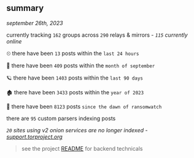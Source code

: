 
## summary
_september 26th, 2023_

currently tracking `162` groups across `290` relays & mirrors - _`115` currently online_

⏲ there have been `13` posts within the `last 24 hours`

🦈 there have been `409` posts within the `month of september`

🪐 there have been `1403` posts within the `last 90 days`

🏚 there have been `3433` posts within the `year of 2023`

🦕 there have been `8123` posts `since the dawn of ransomwatch`

there are `95` custom parsers indexing posts

_`20` sites using v2 onion services are no longer indexed - [support.torproject.org](https://support.torproject.org/onionservices/v2-deprecation/)_

> see the project [README](https://github.com/joshhighet/ransomwatch#ransomwatch--) for backend technicals
